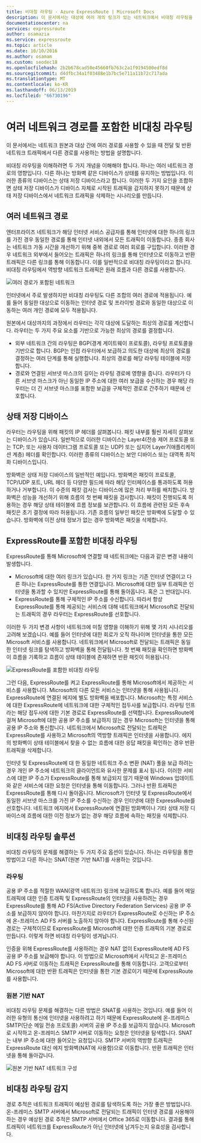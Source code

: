 ```yaml
---
title: 비대칭 라우팅 - Azure ExpressRoute | Microsoft Docs
description: 이 문서에서는 대상에 여러 개의 링크가 있는 네트워크에서 비대칭 라우팅을 사용하여 발생할 수 있는 문제를 살펴봅니다.
documentationcenter: na
services: expressroute
author: osamazia
ms.service: expressroute
ms.topic: article
ms.date: 10/10/2016
ms.author: osamam
ms.custom: seodec18
ms.openlocfilehash: 2b2b678cad50e45660fb763c2a1f9194500edf8d
ms.sourcegitcommit: d4dfbc34a1f03488e1b7bc5e711a11b72c717ada
ms.translationtype: MT
ms.contentlocale: ko-KR
ms.lasthandoff: 06/13/2019
ms.locfileid: "66730196"
---
```

# <a name="asymmetric-routing-with-multiple-network-paths"></a>여러 네트워크 경로를 포함한 비대칭 라우팅
이 문서에서는 네트워크 원본과 대상 간에 여러 경로를 사용할 수 있을 때 전달 및 반환 네트워크 트래픽에서 다른 경로를 사용하는 방법을 설명합니다.

비대칭 라우팅을 이해하려면 두 가지 개념을 이해해야 합니다. 하나는 여러 네트워크 경로의 영향입니다. 다른 하나는 방화벽 같은 디바이스가 상태를 유지하는 방법입니다. 이러한 종류의 디바이스는 상태 저장 디바이스라고 합니다. 이러한 두 가지 요인을 조합하면 상태 저장 디바이스가 디바이스 자체로 시작된 트래픽을 감지하지 못하기 때문에 상태 저장 디바이스에서 네트워크 트래픽을 삭제하는 시나리오를 만듭니다.

## <a name="multiple-network-paths"></a>여러 네트워크 경로
엔터프라이즈 네트워크가 해당 인터넷 서비스 공급자를 통해 인터넷에 대한 하나의 링크를 가진 경우 동일한 경로를 통해 인터넷 내외에서 모든 트래픽이 이동합니다. 종종 회사는 네트워크 가동 시간을 개선하기 위해 중복 경로로 여러 회로를 구입합니다. 이러한 경우 네트워크 외부에서 들어오는 트래픽은 하나의 링크를 통해 인터넷으로 이동하고 반환 트래픽은 다른 링크를 통해 이동합니다. 이를 일반적으로 비대칭 라우팅이라고 합니다. 비대칭 라우팅에서 역방향 네트워크 트래픽은 원래 흐름과 다른 경로를 사용합니다.

![여러 경로가 포함된 네트워크](./media/expressroute-asymmetric-routing/AsymmetricRouting3.png)

인터넷에서 주로 발생하지만 비대칭 라우팅도 다른 조합의 여러 경로에 적용됩니다. 예를 들어 동일한 대상으로 이동하는 인터넷 경로 및 프라이빗 경로와 동일한 대상으로 이동하는 여러 개인 경로에 모두 적용됩니다.

원본에서 대상까지의 과정에서 라우터는 각각 대상에 도달하는 최상의 경로를 계산합니다. 라우터는 두 가지 주요 요소를 기반으로 가능한 최상의 경로를 결정합니다.

* 외부 네트워크 간의 라우팅은 BGP(경계 게이트웨이 프로토콜), 라우팅 프로토콜을 기반으로 합니다. BGP는 인접 라우터에서 보급하고 의도한 대상에 최상의 경로를 결정하는 여러 단계를 통해 실행합니다. 최상의 경로를 해당 라우팅 테이블에 저장합니다.
* 경로와 연결된 서브넷 마스크의 길이는 라우팅 경로에 영향을 줍니다. 라우터가 다른 서브넷 마스크가 아닌 동일한 IP 주소에 대한 여러 보급을 수신하는 경우 해당 라우터는 더 긴 서브넷 마스크를 포함한 보급을 구체적인 경로로 간주하기 때문에 선호합니다.

## <a name="stateful-devices"></a>상태 저장 디바이스
라우터는 라우팅을 위해 패킷의 IP 헤더를 살펴봅니다. 패킷 내부를 훨씬 자세히 살펴보는 디바이스가 있습니다. 일반적으로 이러한 디바이스는 Layer4(전송 제어 프로토콜 또는 TCP; 또는 사용자 데이터그램 프로토콜 또는 UDP) 또는 심지어 Layer7(애플리케이션 계층) 헤더를 확인합니다. 이러한 종류의 디바이스는 보안 디바이스 또는 대역폭 최적화 디바이스입니다. 

방화벽은 상태 저장 디바이스의 일반적인 예입니다. 방화벽은 패킷이 프로토콜, TCP/UDP 포트, URL 헤더 등 다양한 필드에 따라 해당 인터페이스를 통과하도록 허용하거나 거부합니다. 이 수준의 패킷 검사는 디바이스에 많은 처리 부하를 배치합니다. 방화벽은 성능을 개선하기 위해 흐름의 첫 번째 패킷을 검사합니다. 패킷이 진행되도록 허용하는 경우 해당 상태 테이블에 흐름 정보를 보관합니다. 이 흐름에 관련된 모든 후속 패킷은 초기 결정에 따라 허용됩니다. 기존 흐름의 일부인 패킷은 방화벽에 도달할 수 있습니다. 방화벽에 이전 상태 정보가 없는 경우 방화벽은 패킷을 삭제합니다.

## <a name="asymmetric-routing-with-expressroute"></a>ExpressRoute를 포함한 비대칭 라우팅
ExpressRoute를 통해 Microsoft에 연결할 때 네트워크에는 다음과 같은 변경 내용이 발생합니다.

* Microsoft에 대한 여러 링크가 있습니다. 한 가지 링크는 기존 인터넷 연결이고 다른 하나는 ExpressRoute를 통한 연결입니다. Microsoft에 대한 일부 트래픽은 인터넷을 통과할 수 있지만 ExpressRoute를 통해 돌아옵니다. 혹은 그 반대입니다.
* ExpressRoute를 통해 구체적인 IP 주소를 수신합니다. 따라서 항상 ExpressRoute를 통해 제공되는 서비스에 대해 네트워크에서 Microsoft로 전달되는 트래픽의 경우 라우터는 ExpressRoute를 선호합니다.

이러한 두 가지 변경 사항이 네트워크에 미칠 영향을 이해하기 위해 몇 가지 시나리오를 고려해 보겠습니다. 예를 들어 인터넷에 대한 회로가 오직 하나이며 인터넷을 통한 모든 Microsoft 서비스를 사용합니다. 네트워크에서 Microsoft로 전달되는 트래픽은 동일한 인터넷 링크를 탐색하고 방화벽을 통해 전달됩니다. 첫 번째 패킷을 확인하면 방화벽이 흐름을 기록하고 흐름이 상태 테이블에 존재하면 반환 패킷이 허용됩니다.

![ExpressRoute를 포함한 비대칭 라우팅](./media/expressroute-asymmetric-routing/AsymmetricRouting1.png)

그런 다음, ExpressRoute를 켜고 ExpressRoute를 통해 Microsoft에서 제공하는 서비스를 사용합니다. Microsoft의 다른 모든 서비스는 인터넷을 통해 사용됩니다. ExpressRoute에 연결된 에지에 별도 방화벽을 배포합니다. Microsoft는 특정 서비스에 대한 ExpressRoute에 네트워크에 대한 구체적인 접두사를 보급합니다. 라우팅 인프라는 해당 접두사에 대한 기본 경로로 ExpressRoute를 선택합니다. ExpressRoute에 걸쳐 Microsoft에 대한 공용 IP 주소를 보급하지 않는 경우 Microsoft는 인터넷을 통해 공용 IP 주소와 통신합니다. 네트워크에서 Microsoft로 전달되는 트래픽은 ExpressRoute를 사용하고 Microsoft의 역방향 트래픽은 인터넷을 사용합니다. 에지의 방화벽이 상태 테이블에서 찾을 수 없는 흐름에 대한 응답 패킷을 확인하는 경우 반환 트래픽을 삭제합니다.

인터넷 및 ExpressRoute에 대 한 동일한 네트워크 주소 변환 (NAT) 풀을 보급 하려는 경우 개인 IP 주소에 네트워크의 클라이언트와 유사한 문제를 표시 됩니다. 이러한 서비스에 대한 IP 주소가 ExpressRoute를 통해 보급되지 않기 때문에 Windows 업데이트와 같은 서비스에 대한 요청은 인터넷을 통해 이동합니다. 그러나 반환 트래픽은 ExpressRoute를 통해 다시 돌아옵니다. Microsoft가 인터넷 및 ExpressRoute에서 동일한 서브넷 마스크를 가진 IP 주소를 수신하는 경우 인터넷에 대한 ExpressRoute를 선호합니다. 네트워크 에지에서 ExpressRoute에 연결된 방화벽이나 기타 상태 저장 디바이스에 흐름에 대한 이전 정보가 없는 경우 해당 흐름에 속하는 패킷을 삭제합니다.

## <a name="asymmetric-routing-solutions"></a>비대칭 라우팅 솔루션
비대칭 라우팅의 문제를 해결하는 두 가지 주요 옵션이 있습니다. 하나는 라우팅을 통한 방법이고 다른 하나는 SNAT(원본 기반 NAT)를 사용하는 것입니다.

### <a name="routing"></a>라우팅
공용 IP 주소를 적절한 WAN(광역 네트워크) 링크에 보급하도록 합니다. 예를 들어 메일 트래픽에 대한 인증 트래픽 및 ExpressRoute의 인터넷을 사용하려는 경우 ExpressRoute를 통해 AD FS(Active Directory Federation Services) 공용 IP 주소를 보급하지 않아야 합니다. 마찬가지로 라우터가 ExpressRoute로 수신하는 IP 주소에 온-프레미스 AD FS 서버를 노출하지 않아야 합니다. ExpressRoute를 통해 수신된 경로는 구체적이므로 ExpressRoute를 Microsoft에 대한 인증 트래픽의 기본 경로로 만듭니다. 이렇게 하면 비대칭 라우팅이 생겨납니다.

인증을 위해 ExpressRoute를 사용하려는 경우 NAT 없이 ExpressRoute에 AD FS 공용 IP 주소를 보급해야 합니다. 이 방법으로 Microsoft에서 시작되고 온-프레미스 AD FS 서버로 이동하는 트래픽은 ExpressRoute를 통해 이동합니다. 고객으로부터 Microsoft에 대한 반환 트래픽은 인터넷을 통한 기본 경로이기 때문에 ExpressRoute를 사용합니다.

### <a name="source-based-nat"></a>원본 기반 NAT
비대칭 라우팅 문제를 해결하는 다른 방법은 SNAT를 사용하는 것입니다. 예를 들어 이러한 유형의 통신에 인터넷을 사용하려고 하기 때문에 ExpressRoute에 온-프레미스 SMTP(단순 메일 전송 프로토콜) 서버의 공용 IP 주소를 보급하지 않습니다. Microsoft로 시작하고 온-프레미스 SMTP 서버로 이동하는 요청은 인터넷을 탐색합니다. SNAT는 내부 IP 주소에 대한 들어오는 요청입니다. SMTP 서버의 역방향 트래픽은 ExpressRoute 대신 에지 방화벽(NAT에 사용함)으로 이동합니다. 반환 트래픽은 인터넷을 통해 돌아갑니다.

![원본 기반 NAT 네트워크 구성](./media/expressroute-asymmetric-routing/AsymmetricRouting2.png)

## <a name="asymmetric-routing-detection"></a>비대칭 라우팅 감지
경로 추적은 네트워크 트래픽이 예상된 경로를 탐색하도록 하는 가장 좋은 방법입니다. 온-프레미스 SMTP 서버에서 Microsoft로 전달되는 트래픽이 인터넷 경로를 사용해야 하는 경우 예상된 경로 추적은 SMTP 서버에서 Office 365로 이동합니다. 결과를 통해 트래픽이 네트워크를 ExpressRoute가 아닌 인터넷에 남겨두는지 유효성을 검사합니다.

